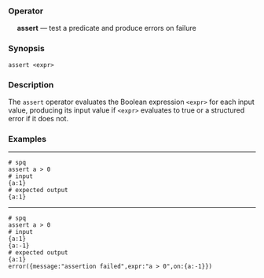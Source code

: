 ### Operator

&emsp; **assert** &mdash; test a predicate and produce errors on failure

### Synopsis

```
assert <expr>
```
### Description

The `assert` operator evaluates the Boolean expression `<expr>` for each
input value, producing its input value if `<expr>` evaluates to true or a
structured error if it does not.

### Examples

---

```mdtest-spq
# spq
assert a > 0
# input
{a:1}
# expected output
{a:1}
```

---

```mdtest-spq {data-layout="stacked"}
# spq
assert a > 0
# input
{a:1}
{a:-1}
# expected output
{a:1}
error({message:"assertion failed",expr:"a > 0",on:{a:-1}})
```
